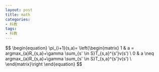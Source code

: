 ```yaml
---
layout: post
title: math
categories:
- 科教
tags:
- 科教
---
```


$$
\begin{equation}
 \pi_{i+1}(s,a)=
\left{\begin{matrix}
 1  & a = argmax_{a}R_{s,a}+\gamma \sum_{s' \in S}T_{s,a}^{s'}v(s') \\ 
 0  & a \neq argmax_{a}R_{s,a}+\gamma \sum_{s' \in S}T_{s,a}^{s'}v(s') \\
\end{matrix}\right 
\end{equation}
$$

